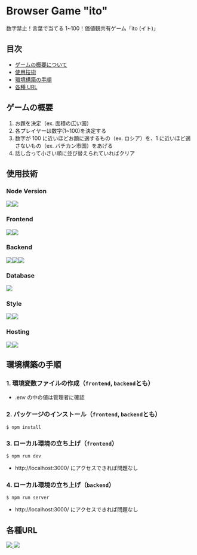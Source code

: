 # Browser Game "ito"

数字禁止！言葉で当てる 1~100！価値観共有ゲーム「ito (イト)」

## 目次

- [ゲームの概要について](#about-game)
- [使用技術](#technology-used)
- [環境構築の手順](#environment-setup)
- [各種 URL](#url)

<h2 id="about-game">ゲームの概要</h2>

1. お題を決定（ex. 面積の広い国）
2. 各プレイヤーは数字(1~100)を決定する
3. 数字が 100 に近いほどお題に適するもの（ex. ロシア）を、1 に近いほど適さないもの（ex. バチカン市国）をあげる
4. 話し合って小さい順に並び替えられていればクリア

<h2 id="technology-used">使用技術</h2>

### Node Version

<img src="https://img.shields.io/badge/-Node.js v20.11.1-000000.svg?logo=node.js&style=for-the-badge&logoColor"><img src="https://img.shields.io/badge/-npm v10.2.4-000000.svg?logo=npm&style=for-the-badge&logoColor">

### Frontend

<img src="https://img.shields.io/badge/-TypeScript-000000.svg?logo=typescript&style=for-the-badge&logoColor"><img src="https://img.shields.io/badge/-React-000000.svg?logo=react&style=for-the-badge&logoColor">

### Backend

<img src="https://img.shields.io/badge/-TypeScript-000000.svg?logo=typescript&style=for-the-badge&logoColor"><img src="https://img.shields.io/badge/-Express-000000.svg?logo=express&style=for-the-badge&logoColor"><img src="https://img.shields.io/badge/-Socket.IO-000000.svg?logo=socketdotio&style=for-the-badge&logoColor">

### Database

<img src="https://img.shields.io/badge/-Supabase-000000.svg?logo=supabase&style=for-the-badge&logoColor">

### Style

<img src="https://img.shields.io/badge/-Tailwind CSS-000000.svg?logo=TailwindCSS&style=for-the-badge&logoColor"><img src="https://img.shields.io/badge/-daisyUI-000000.svg?logo=daisyUI&style=for-the-badge&logoColor=00ccb7">

### Hosting

<img src="https://img.shields.io/badge/-Vercel-000000.svg?logo=vercel&style=for-the-badge&logoColor"><img src="https://img.shields.io/badge/-Render-000000.svg?logo=render&style=for-the-badge&logoColor">

<h2 id="environment-setup">環境構築の手順</h2>

### 1. 環境変数ファイルの作成（`frontend`, `backend`とも）

- .env の中の値は管理者に確認

### 2. パッケージのインストール（`frontend`, `backend`とも）

```
$ npm install
```

### 3. ローカル環境の立ち上げ（`frontend`）

```
$ npm run dev
```

- http://localhost:3000/ にアクセスできれば問題なし

### 4. ローカル環境の立ち上げ（`backend`）

```
$ npm run server
```

- http://localhost:3000/ にアクセスできれば問題なし

<h2 id="url">各種URL</h2>
<a href="https://highfalutin-donkey-f65.notion.site/44ba5ee9986b4df08238a1a7b6ea1ea0?v=4c31651e7ed346b99a0cc2a498f77226&pvs=4">
    <img src="https://img.shields.io/badge/-開発ノート(Notion)-000000.svg?logo=notion&style=for-the-badge&logoColor">
</a>

<a href="https://www.figma.com/design/8XqKZzhNdyxHU1Yp2VsgfT/ito(%E3%82%A4%E3%83%88)?node-id=0%3A1&t=OnbI2n5kZIpOPnRJ-1">
    <img src="https://img.shields.io/badge/-ワイヤーフレーム(Figma)-000000.svg?logo=figma&style=for-the-badge&logoColor">
</a>
